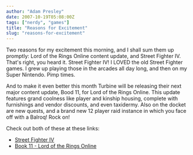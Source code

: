 ```yaml
---
author: "Adam Presley"
date: 2007-10-19T05:08:00Z
tags: ["nerdy", "games"]
title: "Reasons for Excitement"
slug: "reasons-for-excitement"
---
```


Two reasons for my excitement this morning, and I shall sum them up
promptly: Lord of the Rings Online content update, and Street Fighter
IV. That's right, you heard it. Street Fighter IV! I LOVED the old
Street Fighter games. I grew up playing those in the arcades all day
long, and then on my Super Nintendo. Pimp times.

And to make it even better this month Turbine will be releasing their
next major content update, Bood 11, for Lord of the Rings Online. This
update features grand coolness like player and kinship housing, complete
with furnishings and vendor discounts, and even taxidermy. Also on the
docket are new quests, and a brand new 12 player raid instance in which
you face off with a Balroq! Rock on!

Check out both of these at these links:

* [Street Fighter IV](http://www.gamesradar.com/us/ps3/game/news/article.)
* [Book 11 - Lord of the Rings Online](http://lotro.turbine.com/article/421)
